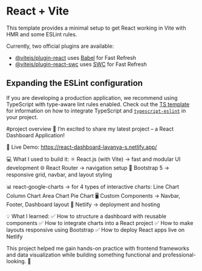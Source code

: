 # React + Vite

This template provides a minimal setup to get React working in Vite with HMR and some ESLint rules.

Currently, two official plugins are available:

- [@vitejs/plugin-react](https://github.com/vitejs/vite-plugin-react/blob/main/packages/plugin-react) uses [Babel](https://babeljs.io/) for Fast Refresh
- [@vitejs/plugin-react-swc](https://github.com/vitejs/vite-plugin-react/blob/main/packages/plugin-react-swc) uses [SWC](https://swc.rs/) for Fast Refresh

## Expanding the ESLint configuration

If you are developing a production application, we recommend using TypeScript with type-aware lint rules enabled. Check out the [TS template](https://github.com/vitejs/vite/tree/main/packages/create-vite/template-react-ts) for information on how to integrate TypeScript and [`typescript-eslint`](https://typescript-eslint.io) in your project.

#project overview
🚀 I’m excited to share my latest project – a React Dashboard Application!

🔗 Live Demo: https://react-dashboard-lavanya-s.netlify.app/

💻 What I used to build it:
⚛️ React.js (with Vite) → fast and modular UI development
🌐 React Router → navigation setup
🎨 Bootstrap 5 → responsive grid, navbar, and layout styling

📊 react-google-charts → for 4 types of interactive charts:
Line Chart
Column Chart
Area Chart
Pie Chart
🖥️ Custom Components → Navbar, Footer, Dashboard layout
🚀 Netlify → deployment and hosting

💡 What I learned:
✅ How to structure a dashboard with reusable components
✅ How to integrate charts into a React project
✅ How to make layouts responsive using Bootstrap
✅ How to deploy React apps live on Netlify

This project helped me gain hands-on practice with frontend frameworks and data visualization while building something functional and professional-looking. 🌟
